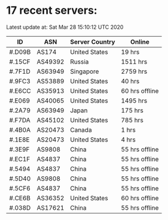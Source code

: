 # 17 recent servers:

Latest update at: Sat Mar 28 15:10:12 UTC 2020

| ID | ASN | Server Country | Online |
| -- | --- | -------------- | ------ |
| #.D09B | AS174 | United States | 19 hrs |
| #.15CF | AS49392 | Russia | 1511 hrs |
| #.7F1D | AS63949 | Singapore | 2759 hrs |
| #.9FC3 | AS53889 | United States | 40 hrs |
| #.E6CC | AS35913 | United States | 60 hrs offline |
| #.E069 | AS40065 | United States | 1495 hrs |
| #.2A79 | AS63949 | Japan | 175 hrs |
| #.F7DA | AS45102 | United States | 785 hrs |
| #.4B0A | AS20473 | Canada | 1 hrs |
| #.1E8E | AS20473 | United States | 4 hrs |
| #.3E9F | AS9808 | China | 55 hrs offline |
| #.EC1F | AS4837 | China | 55 hrs offline |
| #.5494 | AS4837 | China | 55 hrs offline |
| #.5D40 | AS9808 | China | 55 hrs offline |
| #.5CF6 | AS4837 | China | 55 hrs offline |
| #.CE6B | AS36352 | United States | 60 hrs offline |
| #.038D | AS17621 | China | 55 hrs offline |

